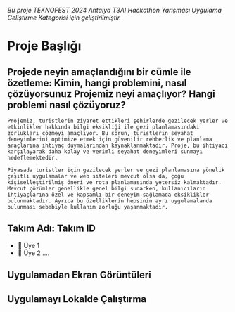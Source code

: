 *Bu proje TEKNOFEST 2024 Antalya T3AI Hackathon Yarışması Uygulama Geliştirme Kategorisi için geliştirilmiştir.*

# Proje Başlığı 
## Projede neyin amaçlandığını bir cümle ile özetleme: Kimin, hangi problemini, nasıl çözüyorsunuz  Projemiz neyi amaçlıyor? Hangi problemi nasıl çözüyoruz?

````
Projemiz, turistlerin ziyaret ettikleri şehirlerde gezilecek yerler ve etkinlikler hakkında bilgi eksikliği ile gezi planlamasındaki zorlukları çözmeyi amaçlıyor. Bu sorun, turistlerin seyahat deneyimlerini optimize etmek için güvenilir rehberlik ve planlama araçlarına ihtiyaç duymalarından kaynaklanmaktadır. Proje, bu ihtiyacı karşılayarak daha kolay ve verimli seyahat deneyimleri sunmayı hedeflemektedir.

Piyasada turistler için gezilecek yerler ve gezi planlamasına yönelik çeşitli uygulamalar ve web siteleri mevcut olsa da, çoğu kişiselleştirilmiş öneri ve rota planlamasında yetersiz kalmaktadır. Mevcut çözümler genellikle genel bilgi sunarken, kullanıcıların ihtiyaçlarına özel ve kapsamlı bir deneyim sağlamada eksiklikler bulunmaktadır. Ayrıca bu özelliklerin hepsinin ayrı uygulamalarda bulunması sebebiyle kullanım zorluğu yaşanmaktadır.

````

## Takım Adı: Takım ID
- 👤 Üye 1 
- 👤 Üye 2
....

## Uygulamadan Ekran Görüntüleri

## Uygulamayı Lokalde Çalıştırma


